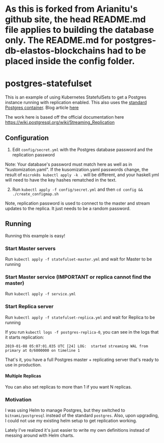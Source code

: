 
# As this is forked from Arianitu's github site, the head README.md file applies to building the database only. The README.md for postgres-db-elastos-blockchains had to be placed inside the config folder.


# postgres-statefulset
This is an example of using Kubernetes StatefulSets to get a Postgres instance running with replication enabled. This also uses the [standard Postgres container](https://github.com/docker-library/postgres). Blog article [here](https://stacksoft.io/blog/postgres-statefulset/)

The work here is based off the official documentation here https://wiki.postgresql.org/wiki/Streaming_Replication

## Configuration

1. Edit `config/secret.yml` with the Postgres database password and the replication password 

Note: Your database's password must match here as well as in "kustomization.yaml". If the kusomization.yaml passwords change, the result of `microk8s kubectl apply -k .` will be different, and your haskell.yml will need to have the key hashes rematched in the text.

2. Run `kubectl apply -f config/secret.yml` and then `cd config && ./create_configmap.sh`

Note, replication password is used to connect to the master and stream updates to the replica. It just needs to be a random password. 

## Running

Running this example is easy!

### Start Master servers

Run `kubectl apply -f statefulset-master.yml` and wait for Master to be running

### Start Master service (IMPORTANT or replica cannot find the master)
Run `kubectl apply -f service.yml` 

### Start Replica server

Run `kubectl apply -f statefulset-replica.yml` and wait for Replica to be running

If you run `kubectl logs -f postgres-replica-0`, you can see in the logs that it starts replication:

```
2019-01-08 05:07:01.035 UTC [24] LOG:  started streaming WAL from primary at 0/6000000 on timeline 1
```

That's it, you have a full Postgres master + replicating server that's ready to use in production. 

#### Multiple Replicas

You can also set replicas to more than 1 if you want N replicas. 

### Motivation

I was using Helm to manage Postgres, but they switched to `bitnami/postgresql` instead of the standard `postgres`. Also, upon upgrading, I could not use my existing helm setup to get replication working.

Lately I've realized it's just easier to write my own definitions instead of messing around with Helm charts. 
